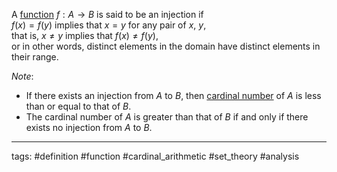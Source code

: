 A [function](function.md) $f:A\to B$ is said to be an injection if  
$f(x)=f(y)$ implies that $x=y$ for any pair of $x$, $y$,  
that is, $x\neq y$ implies that $f(x)\neq f(y)$,  
or in other words, distinct elements in the domain have distinct elements in their range.

*Note*:

* If there exists an injection from $A$ to $B$, then [cardinal number](cardinal%20number.md) of $A$ is less than or equal to that of $B$.
* The cardinal number of $A$ is greater than that of $B$ if and only if there exists no injection from $A$ to $B$.

---

tags: #definition #function #cardinal_arithmetic #set_theory #analysis 
